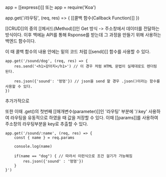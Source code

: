 app = [[express()]] 또는 app = require('Koa')

app.get('/라우팅', (req, res) => {
[[콜백 함수(Callback Function)]]
})


[[CRUD]]의 중의 [[메서드(Method)]]인 Get 방식 -> 주소창에서 데이터를 전달하는 방식이다.
이후 백에늗 API를 통해 Rsponse를 받는데 그 과정을 만들기 위해 사용하는 백엔드 함수이다.

이 때 콜백 함수의 내용 안에는 밑의 코드 처럼 [[send()]] 함수를 사용할 수 있다.
```
app.get('/sound/dog', (req, res) => {
	res.send('<h1>강아지</h1>') // 이 경우 처럼 HTML 문법이 실제대로도 렌더링 된다.
	
	res.json({'sound': '멍멍'}) // json을 send 할 경우 .json()이라는 함수를 사용할 수 있다.
})
```

추가가적으로

또한 이때 .get()의 첫번째 [[매개변수(parameter)]]인 '라우팅' 부분에 '/:key' 사용하여 라우팅을 유동적으로 하였을 때 값을 저장할 수 있다. 이때 [[params]]를 사용하여 주소창의 라우팅부분을 key로 추출할 수 있다.

```
app.get('/sound/:name', (req, res) => {
	const { name } = req.params
	
	console.log(name)

	if(name == "dog") { // 따라서 이런식으로 조건 걸기가 가능해짐
		res.json({'sound' : '멍멍'})
	}
}')
```